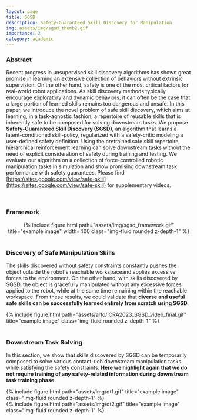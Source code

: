 ```yaml
---
layout: page
title: SGSD
description: Safety-Guaranteed Skill Discovery for Manipulation
img: assets/img/sgsd_thumb2.gif
importance: 2
category: academic
---
```


### Abstract

Recent progress in unsupervised skill discovery algorithms has shown great promise in learning an extensive collection of behaviors without extrinsic supervision. On the other hand, safety is one of the most critical factors for real-world robot applications. As skill discovery methods typically encourage exploratory and dynamic behaviors, it can often be the case that a large portion of learned skills remains too dangerous and unsafe. In this paper, we introduce the novel problem of safe skill discovery, which aims at learning, in a task-agnostic fashion, a repertoire of reusable skills that is inherently safe to be composed for solving downstream tasks. We propose **Safety-Guaranteed Skill Discovery (SGSD)**, an algorithm that learns a latent-conditioned skill-policy, regularized with a safety-critic modeling
a user-defined safety definition. Using the pretrained safe skill repertoire, hierarchical reinforcement learning can solve downstream tasks without the need of explicit consideration of safety during training and testing. We evaluate our algorithm on a collection of force-controlled robotic manipulation tasks in simulation and show promising downstream task performance with safety guarantees.
Please find [https://sites.google.com/view/safe-skill](https://sites.google.com/view/safe-skill) for supplementary videos.

<br>

### Framework

<center>
<div class="row">
    <div class="col-sm mt-3 mt-md-0">
        {% include figure.html path="assets/img/sgsd_framework.gif" title="example image" width=400 class="img-fluid rounded z-depth-1" %}
    </div>
</div>
</center>

<br>



### Discovery of Safe Manipulation Skills 

The skills discovered without safety constraints constantly pushes the object outside the robot's reachable workspaceand applies excessive forces to the environment. On the other hand, with skills discovered by SGSD, the object is gracefully manipulated without any excessive forces applied to the robot, while at the same time remaining within the reachable workspace. From these results, we could validate that **diverse and useful safe skills can be successfully learned entirely from scratch using SGSD**.

<div class="row">
    <div class="col-sm mt-3 mt-md-0">
        {% include figure.html path="assets/arto/ICRA2023_SGSD_video_final.gif" title="example image" class="img-fluid rounded z-depth-1" %}
    </div>
</div>

<br>

### Downstream Task Solving

In this section, we show that skills discovered by SGSD can be temporarily composed to solve various contact-rich downstream manipulation tasks while satisfying the safety constraints. **Here we highlight again that we do not require training of any safety-related information during downstream task training phase.** 

<div class="row">
    <div class="col-sm mt-3 mt-md-0">
        {% include figure.html path="assets/img/dt1.gif" title="example image" class="img-fluid rounded z-depth-1" %}
    </div>
</div>

<div class="row">
    <div class="col-sm mt-3 mt-md-0">
        {% include figure.html path="assets/img/dt2.gif" title="example image" class="img-fluid rounded z-depth-1" %}
    </div>
</div>



<br>
<br>
<br>


